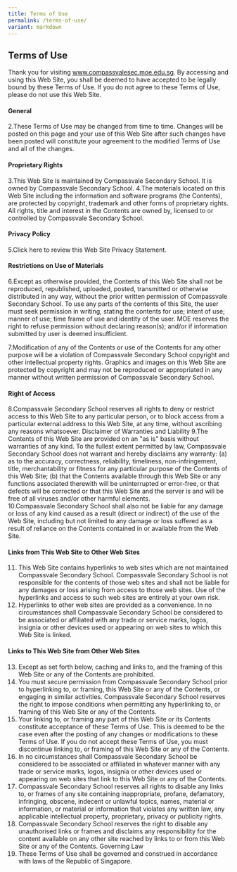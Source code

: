 ```yaml
---
title: Terms of Use
permalink: /terms-of-use/
variant: markdown
---
```

## Terms of Use

Thank you for visiting www.compassvalesec.moe.edu.sg. By accessing and using this Web Site, you shall be deemed to have accepted to be legally bound by these Terms of Use. If you do not agree to these Terms of Use, please do not use this Web Site. 
#### General 
2.These Terms of Use may be changed from time to time. Changes will be posted on this page and your use of this Web Site after such changes have been posted will constitute your agreement to the modified Terms of Use and all of the changes.
 
#### Proprietary Rights 

3.This Web Site is maintained by Compassvale Secondary School. It is owned by Compassvale Secondary School.
4.The materials located on this Web Site including the information and software programs (the Contents), are protected by copyright, trademark and other forms of proprietary rights. All rights, title and interest in the Contents are owned by, licensed to or controlled by Compassvale Secondary School.

#### Privacy Policy 

5.Click here to review this Web Site Privacy Statement. 

#### Restrictions on Use of Materials 

6.Except as otherwise provided, the Contents of this Web Site shall not be reproduced, republished, uploaded, posted, transmitted or otherwise distributed in any way, without the prior written permission of Compassvale Secondary School.
To use any parts of the contents of this Site, the user must seek permission in writing, stating the contents for use; intent of use; manner of use; time frame of use and identity of the user. MOE reserves the right to refuse permission without declaring reason(s); and/or if information submitted by user is deemed insufficient. 

7.Modification of any of the Contents or use of the Contents for any other purpose will be a violation of Compassvale Secondary School copyright and other intellectual property rights. Graphics and images on this Web Site are protected by copyright and may not be reproduced or appropriated in any manner without written permission of Compassvale Secondary School.

#### Right of Access 
8.Compassvale Secondary School reserves all rights to deny or restrict access to this Web Site to any particular person, or to block access from a particular external address to this Web Site, at any time, without ascribing any reasons whatsoever. 
Disclaimer of Warranties and Liability 
9.The Contents of this Web Site are provided on an "as is" basis without warranties of any kind. To the fullest extent permitted by law, Compassvale Secondary School does not warrant and hereby disclaims any warranty: 
(a) as to the accuracy, correctness, reliability, timeliness, non-infringement, title, merchantability or fitness for any particular purpose of the Contents of this Web Site; 
(b) that the Contents available through this Web Site or any functions associated therewith will be uninterrupted or error-free, or that defects will be corrected or that this Web Site and the server is and will be free of all viruses and/or other harmful elements.<br>
10.Compassvale Secondary School shall also not be liable for any damage or loss of any kind caused as a result (direct or indirect) of the use of the Web Site, including but not limited to any damage or loss suffered as a result of reliance on the Contents contained in or available from the Web Site. 

#### Links from This Web Site to Other Web Sites 
11. This Web Site contains hyperlinks to web sites which are not maintained Compassvale Secondary School. Compassvale Secondary School is not responsible for the contents of those web sites and shall not be liable for any damages or loss arising from access to those web sites. Use of the hyperlinks and access to such web sites are entirely at your own risk. 
12. Hyperlinks to other web sites are provided as a convenience. In no circumstances shall Compassvale Secondary School be considered to be associated or affiliated with any trade or service marks, logos, insignia or other devices used or appearing on web sites to which this Web Site is linked. 
#### Links to This Web Site from Other Web Sites 
13. Except as set forth below, caching and links to, and the framing of this Web Site or any of the Contents are prohibited. 
14. You must secure permission from Compassvale Secondary School prior to hyperlinking to, or framing, this Web Site or any of the Contents, or engaging in similar activities. Compassvale Secondary School reserves the right to impose conditions when permitting any hyperlinking to, or framing of this Web Site or any of the Contents. 
15. Your linking to, or framing any part of this Web Site or its Contents constitute acceptance of these Terms of Use. This is deemed to be the case even after the posting of any changes or modifications to these Terms of Use. If you do not accept these Terms of Use, you must discontinue linking to, or framing of this Web Site or any of the Contents. 
16. In no circumstances shall Compassvale Secondary School be considered to be associated or affiliated in whatever manner with any trade or service marks, logos, insignia or other devices used or appearing on web sites that link to this Web Site or any of the Contents. 
17. Compassvale Secondary School reserves all rights to disable any links to, or frames of any site containing inappropriate, profane, defamatory, infringing, obscene, indecent or unlawful topics, names, material or information, or material or information that violates any written law, any applicable intellectual property, proprietary, privacy or publicity rights. 
18. Compassvale Secondary School reserves the right to disable any unauthorised links or frames and disclaims any responsibility for the content available on any other site reached by links to or from this Web Site or any of the Contents. 
Governing Law 
19. These Terms of Use shall be governed and construed in accordance with laws of the Republic of Singapore.